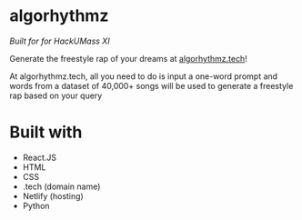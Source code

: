 # algorhythmz

<em> Built for for HackUMass XI </em>

Generate the freestyle rap of your dreams at [algorhythmz.tech](https://algorhythmz.tech)!

At algorhythmz.tech, all you need to do is input a one-word prompt and words from a dataset of 40,000+ songs will be used to generate a freestyle rap based on your query

# Built with
* React.JS
* HTML
* CSS
* .tech (domain name)
* Netlify (hosting)
* Python

